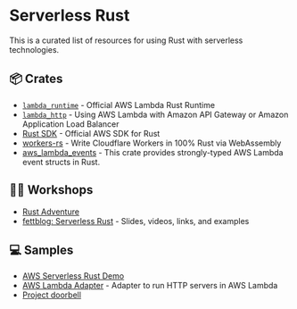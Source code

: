 Serverless Rust
===============

This is a curated list of resources for using Rust with serverless technologies.

## 📦 Crates

* [`lambda_runtime`](https://github.com/awslabs/aws-lambda-rust-runtime) - Official AWS Lambda Rust Runtime
* [`lambda_http`](https://github.com/awslabs/aws-lambda-rust-runtime) - Using AWS Lambda with Amazon API Gateway or Amazon Application Load Balancer
* [Rust SDK](https://github.com/awslabs/aws-sdk-rust) - Official AWS SDK for Rust
* [workers-rs](https://github.com/cloudflare/workers-rs) - Write Cloudflare Workers in 100% Rust via WebAssembly
* [aws_lambda_events](https://github.com/LegNeato/aws-lambda-events) - This crate provides strongly-typed AWS Lambda event structs in Rust.

## 🧑‍🏫 Workshops

* [Rust Adventure](https://rustadventure.dev/deploying-rust-on-aws-lambda-with-cdk)
* [fettblog: Serverless Rust](https://fettblog.eu/slides/serverless-rust/) - Slides, videos, links, and examples

## 💻 Samples

* [AWS Serverless Rust Demo](https://github.com/aws-samples/serverless-rust-demo)
* [AWS Lambda Adapter](https://github.com/aws-samples/aws-lambda-adapter) - Adapter to run HTTP servers in AWS Lambda
* [Project doorbell](https://github.com/ymwjbxxq/rust_doorbell)
